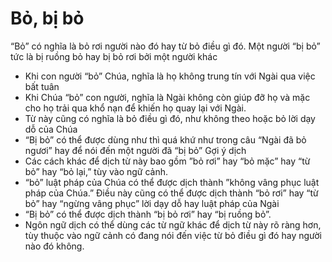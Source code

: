 # Bỏ, bị bỏ

“Bỏ” có nghĩa là bỏ rơi người nào đó hay từ bỏ điều gì đó.  Một người “bị bỏ” tức là bị ruồng bỏ hay bị bỏ rơi bởi một người khác
- Khi con người “bỏ” Chúa, nghĩa là họ không trung tín với Ngài qua việc bất tuân
- Khi Chúa “bỏ” con người, nghĩa là Ngài không còn giúp đỡ họ và mặc cho họ trải qua khổ nạn để khiến họ quay lại với Ngài.
- Từ này cũng có nghĩa là bỏ điều gì đó, như không theo hoặc bỏ lời dạy dỗ của Chúa
- “Bị bỏ” có thể được dùng như thì quá khứ như trong câu “Ngài đã bỏ ngươi” hay để nói đến một người đã “bị bỏ”
Gợi ý dịch
- Các cách khác để dịch từ này bao gồm ”bỏ rơi” hay “bỏ mặc” hay “từ bỏ” hay “bỏ lại,” tùy vào ngữ cảnh.
- “bỏ” luật pháp của Chúa có thể được dịch thành ”không vâng phục luật pháp của Chúa.”  Điều này cũng có thể được dịch thành “bỏ rơi” hay “từ bỏ” hay “ngừng vâng phục” lời dạy dỗ hay luật pháp của Ngài 
- “Bị bỏ” có thể được dịch thành “bị bỏ rơi” hay “bị ruồng bỏ”.
- Ngôn ngữ dịch có thể dùng các từ ngữ khác để dịch từ này rõ ràng hơn, tùy thuộc vào ngữ cảnh có đang nói đến việc từ bỏ điều gì đó hay người nào đó không.

